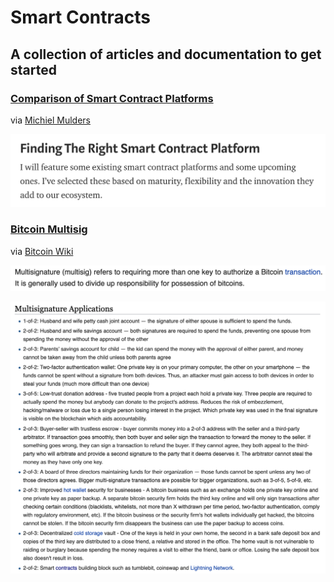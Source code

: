 # Smart Contracts

## A collection of articles and documentation to get started

### [Comparison of Smart Contract Platforms](https://hackernoon.com/comparison-of-smart-contract-platforms-2796e34673b7)  
via [Michiel Mulders](https://hackernoon.com/@michielmulders)

![find_the_right_sc_platform](../img/smart_contracts/find_the_right_sc_platform/01.png)

### [Bitcoin Multisig](https://en.bitcoin.it/wiki/Multisignature)  
via [Bitcoin Wiki](https://en.bitcoin.it/)

![bitcoin_multisig](../img/smart_contracts/multisig/02.png)

![bitcoin_multisig](../img/smart_contracts/multisig/01.png)


